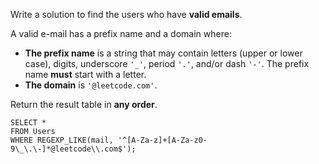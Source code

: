 Write a solution to find the users who have **valid emails**.

A valid e-mail has a prefix name and a domain where:

- **The prefix name** is a string that may contain letters (upper or lower case), digits, underscore `'_'`, period `'.'`, and/or dash `'-'`. The prefix name **must** start with a letter.
- **The domain** is `'@leetcode.com'`.

Return the result table in **any order**.

```MySQL
SELECT *
FROM Users
WHERE REGEXP_LIKE(mail, '^[A-Za-z]+[A-Za-z0-9\_\.\-]*@leetcode\\.com$');
```